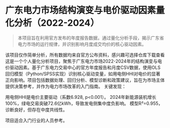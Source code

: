 # 广东电力市场结构演变与电价驱动因素量化分析（2022-2024）
> 本项目旨在利用官方发布的年度报告数据，通过量化分析手段，揭示广东省电力市场的运行规律，并识别影响月度成交均价的核心驱动因素。

该项目仅作简单分析，所有数据均来自官方公布资料，感兴趣可选择仓库下载查看
这是一个个人量化分析项目，聚焦于广东电力市场2022-2024年的结构演变与电价驱动因素。基于广东电力交易中心的官方年度报告和月度CSV数据，使用OLS回归模型（Python/SPSS实现）识别核心驱动变量，如用电侧HHI对电价的显著正向影响。项目包括数据处理、回归分析、模型诊断和政策建议，旨在为市场主体提供决策参考，并作为电力市场改革的入门指南。
关键发现：

用电侧HHI是电价主要驱动（系数6.928, p<0.001）。
2024年新能源装机增长100%，绿电交易突破72.6亿kWh，导致发电侧集中度负影响。
模型R²=0.955，诊断良好，但存在中度共线性。

项目适合入门行业的人员参考。

